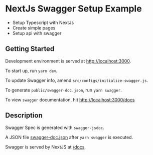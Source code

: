 # NextJs Swagger Setup Example

- Setup Typescript with NextJs
- Create simple pages
- Setup api with swagger


## Getting Started

Development environment is served at [http://localhost:3000](http://localhost:3000).

To start up, run `yarn dev`.

To update Swagger info, amend `src/configs/initialize-swagger.js`.

To generate `public/swagger-doc.json`, run `yarn swagger`.

To view `swagger` documentation, hit [http://localhost:3000/docs](http://localhost:3000/docs)


## Description

Swagger Spec is generated with `swagger-jsdoc`.

A JSON file [swagger-doc.json](public/swagger-doc.json) after `yarn swagger` is executed.

Swagger is served by NextJS at [/docs](src/pages/docs.tsx).
